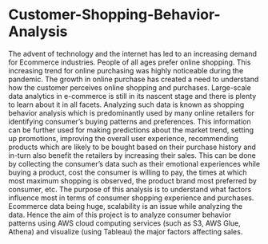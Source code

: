 # Customer-Shopping-Behavior-Analysis
The advent of technology and the internet has led to an increasing demand for Ecommerce industries. People of all ages prefer online shopping. This increasing trend for online purchasing was highly noticeable during the pandemic. The growth in online purchase has created a need to understand how the customer perceives online shopping and purchases. Large-scale data analytics in e-commerce is still in its nascent stage and there is plenty to learn about it in all facets. Analyzing such data is known as shopping behavior analysis which is predominantly used by many online retailers for identifying consumer’s buying patterns and preferences. This information can be further used for making predictions about the market trend, setting up promotions, improving the overall user experience, recommending products which are likely to be bought based on their purchase history and in-turn also benefit the retailers by increasing their sales. This can be done by collecting the consumer’s data such as their emotional experiences while buying a product, cost the consumer is willing to pay, the times at which most maximum shopping is observed, the product brand most preferred by consumer, etc. The purpose of this analysis is to understand what factors influence most in terms of consumer shopping experience and purchases. Ecommerce data being huge, scalability is an issue while analyzing the data. Hence the aim of this project is to analyze consumer behavior patterns using AWS cloud computing services (such as S3, AWS Glue, Athena) and visualize (using Tableau) the major factors affecting sales.
